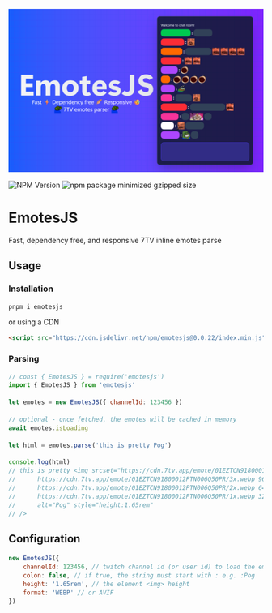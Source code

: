 ![banner](.github/images/banner.png)

![NPM Version](https://img.shields.io/npm/v/emotesjs) ![npm package minimized gzipped size](https://img.shields.io/bundlejs/size/emotesjs)

# EmotesJS

Fast, dependency free, and responsive 7TV inline emotes parse

## Usage

### Installation
```sh
pnpm i emotesjs
```
or using a CDN
```html
<script src="https://cdn.jsdelivr.net/npm/emotesjs@0.0.22/index.min.js"></script>
```

### Parsing
```js
// const { EmotesJS } = require('emotesjs')
import { EmotesJS } from 'emotesjs'

let emotes = new EmotesJS({ channelId: 123456 })

// optional - once fetched, the emotes will be cached in memory
await emotes.isLoading

let html = emotes.parse('this is pretty Pog')

console.log(html) 
// this is pretty <img srcset="https://cdn.7tv.app/emote/01EZTCN91800012PTN006Q50PR/4x.webp 128w, 
//      https://cdn.7tv.app/emote/01EZTCN91800012PTN006Q50PR/3x.webp 96w, 
//      https://cdn.7tv.app/emote/01EZTCN91800012PTN006Q50PR/2x.webp 64w, 
//      https://cdn.7tv.app/emote/01EZTCN91800012PTN006Q50PR/1x.webp 32w" 
//      alt="Pog" style="height:1.65rem"
// />
```

## Configuration

```js
new EmotesJS({ 
    channelId: 123456, // twitch channel id (or user id) to load the emotes
    colon: false, // if true, the string must start with : e.g. :Pog
    height: '1.65rem', // the element <img> height
    format: 'WEBP' // or AVIF
})
```
